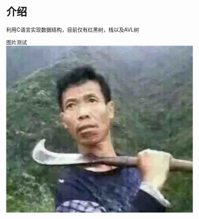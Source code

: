 # 介绍

利用C语言实现数据结构，目前仅有红黑树，栈以及AVL树

图片测试  
![图片 图标](https://github.com/SuperIkunFan/CLibDataStructures/blob/main/images/test1.jpg)